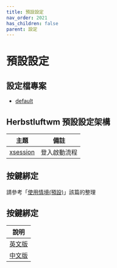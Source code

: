 ```yaml
---
title: 預設設定
nav_order: 2021
has_children: false
parent: 設定
---
```


# 預設設定

## 設定檔專案

* [default](https://github.com/samwhelp/note-about-herbstluftwm/tree/gh-pages/_demo/config/herbstluftwm-config/default/config/herbstluftwm)


## Herbstluftwm 預設設定架構

| 主題 | 備註 |
| --- | --- |
| [xsession](default/xsession) | 登入啟動流程 |


## 按鍵綁定

請參考「[使用情境(預設)](https://samwhelp.github.io/note-about-herbstluftwm/read/scenario_default.html)」該篇的整理

## 按鍵綁定

| 說明 |
| --- |
| [英文版](https://github.com/samwhelp/note-about-i3wm/blob/gh-pages/_demo/config/i3wm-config/default/spec-keybind.md) |
| [中文版](https://samwhelp.github.io/note-about-herbstluftwm/read/scenario_default.html) |
